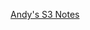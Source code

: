 <!-- TITLE: TeSS Dev Wiki Home -->
<!-- SUBTITLE: A quick summary of My Second Page -->

[Andy's S3 Notes](my-second-page)